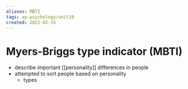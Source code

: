 ```yaml
---
aliases: MBTI
tags: ap-psychology/unit10 
created: 2022-02-15
---
```


# Myers-Briggs type indicator (MBTI)

- describe important [[personality]] differences in people
- attempted to sort people based on personality
	-  types 
